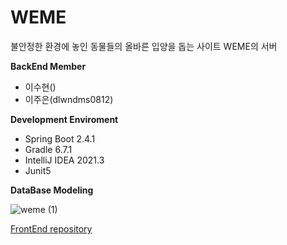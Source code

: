 # WEME

불안정한 환경에 놓인 동물들의 올바른 입양을 돕는 사이트 WEME의 서버

**BackEnd Member**
- 이수현()
- 이주은(dlwndms0812)

**Development Enviroment**

- Spring Boot 2.4.1
- Gradle 6.7.1
- IntelliJ IDEA 2021.3
- Junit5

**DataBase Modeling**

![weme (1)](https://user-images.githubusercontent.com/57864944/152776164-1fd0c6f2-1da7-498e-9446-7fcf6a5561ec.png)

[FrontEnd repository](https://github.com/seungeun-Leee/WEME_FE)
